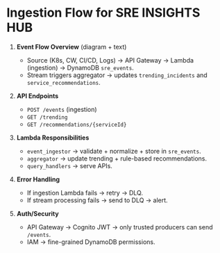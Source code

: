 # Ingestion Flow for SRE INSIGHTS HUB

1. **Event Flow Overview** (diagram + text)

   * Source (K8s, CW, CI/CD, Logs) → API Gateway → Lambda (ingestion) → DynamoDB `sre_events`.
   * Stream triggers aggregator → updates `trending_incidents` and `service_recommendations`.

2. **API Endpoints**

   * `POST /events` (ingestion)
   * `GET /trending`
   * `GET /recommendations/{serviceId}`

3. **Lambda Responsibilities**

   * `event_ingestor` → validate + normalize + store in `sre_events`.
   * `aggregator` → update trending + rule-based recommendations.
   * `query_handlers` → serve APIs.

4. **Error Handling**

   * If ingestion Lambda fails → retry → DLQ.
   * If stream processing fails → send to DLQ → alert.

5. **Auth/Security**

   * API Gateway → Cognito JWT → only trusted producers can send `/events`.
   * IAM → fine-grained DynamoDB permissions.


